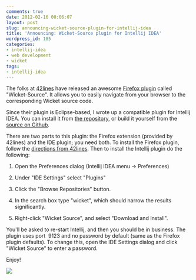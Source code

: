 ```yaml
---
comments: true
date: 2012-02-16 00:06:07
layout: post
slug: announcing-wicket-source-plugin-for-intellij-idea
title: 'Announcing: Wicket-Source plugin for Intellij IDEA'
wordpress_id: 185
categories:
- intellij-idea
- web development
- wicket
tags:
- intellij-idea
---
```


The folks at [42lines](https://www.42lines.net/) have released an awesome [Firefox plugin](https://www.42lines.net/2012/01/31/announcing-wicket-source/) called "Wicket-Source". It allows you to easily navigate from your browser to the corresponding Wicket source code.

Since their plugin is Eclipse-based, I wrote up a compatible plugin for Intellij IDEA. You can install it from [the repository](http://plugins.intellij.net/plugin/?idea&id=6846), or build it yourself from the [source on Github](https://github.com/armhold/wicket-source-intellij).

There are two parts to this plugin: the Firefox extension (provided by 42lines) and the IDE plugin; you need both. To install the Firefox plugin, follow the [directions from 42lines](https://github.com/42Lines/wicket-source/wiki). Then to install the Intellij plugin do the following:



	
  1. Open the Preferences dialog (Intellij IDEA menu -> Preferences)

	
  2. Under "IDE Settings" select "Plugins"

	
  3. Click the "Browse Repositories" button.

	
  4. In the search box type "wicket", which should narrow the results significantly.

	
  5. Right-click "Wicket Source", and select "Download and Install".




You'll be asked to re-start Intellij, and then you should be in business. The plugin uses port  9123 and no password by default (same as the Firefox plugin defaults). To change this, open the IDE Settings dialog and click "Wicket Source" to enter a password.










Enjoy!


[![](http://armhold.files.wordpress.com/2012/02/wicket-source.png)](http://armhold.files.wordpress.com/2012/02/wicket-source.png)
